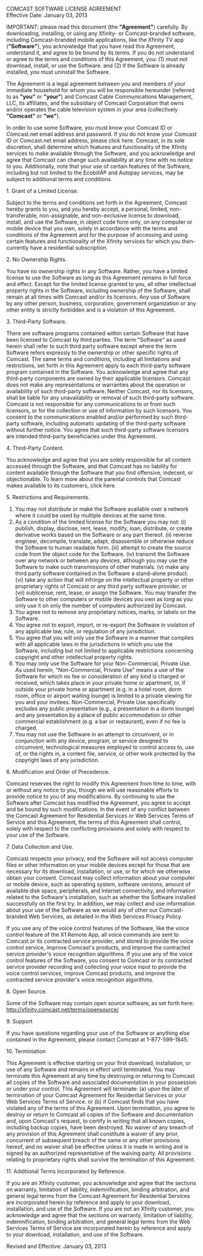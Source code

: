 COMCAST SOFTWARE LICENSE AGREEMENT  
Effective Date: January 03, 2013

IMPORTANT: please read this document (the **"Agreement"**) carefully. By downloading, installing, or using any Xfinity- or Comcast-branded software, including Comcast-branded mobile applications, like the Xfinity TV app (**"Software"**), you acknowledge that you have read this Agreement, understand it, and agree to be bound by its terms. If you do not understand or agree to the terms and conditions of this Agreement, you: (1) must not download, install, or use the Software. and (2) if the Software is already installed, you must uninstall the Software.

The Agreement is a legal agreement between you and members of your immediate household for whom you will be responsible hereunder (referred to as **"you"** or **"your"**) and Comcast Cable Communications Management, LLC, its affiliates, and the subsidiary of Comcast Corporation that owns and/or operates the cable television system in your area (collectively **"Comcast"** or **"we"**).

In order to use some Software, you must know your Comcast ID or Comcast.net email address and password. If you do not know your Comcast ID or Comcast.net email address, please click here. Comcast, in its sole discretion, shall determine which features and functionality of the Xfinity services to make available through the Software, and you acknowledge and agree that Comcast can change such availability at any time with no notice to you. Additionally, note that your use of certain features of the Software, including but not limited to the EcobillÂ® and Autopay services, may be subject to additional terms and conditions.

1\. Grant of a Limited License.

Subject to the terms and conditions set forth in the Agreement, Comcast hereby grants to you, and you hereby accept, a personal, limited, non-transferable, non-assignable, and non-exclusive license to download, install, and use the Software, in object code form only, on any computer or mobile device that you own, solely in accordance with the terms and conditions of the Agreement and for the purpose of accessing and using certain features and functionality of the Xfinity services for which you then-currently have a residential subscription.

2\. No Ownership Rights.

You have no ownership rights in any Software. Rather, you have a limited license to use the Software as long as this Agreement remains in full force and effect. Except for the limited license granted to you, all other intellectual property rights in the Software, including ownership of the Software, shall remain at all times with Comcast and/or its licensors. Any use of Software by any other person, business, corporation, government organization or any other entity is strictly forbidden and is a violation of this Agreement.

3\. Third-Party Software.

There are software programs contained within certain Software that have been licensed to Comcast by third parties. The term "Software" as used herein shall refer to such third party software except where the term Software refers expressly to the ownership or other specific rights of Comcast. The same terms and conditions, including all limitations and restrictions, set forth in this Agreement apply to each third-party software program contained in the Software. You acknowledge and agree that any third-party components are owned by their applicable licensors. Comcast does not make any representations or warranties about the operation or availability of such third-party software. Neither Comcast, nor its licensors, shall be liable for any unavailability or removal of such third-party software. Comcast is not responsible for any communications to or from such licensors, or for the collection or use of information by such licensors. You consent to the communications enabled and/or performed by such third-party software, including automatic updating of the third-party software without further notice. You agree that such third-party software licensors are intended third-party beneficiaries under this Agreement.

4\. Third-Party Content.

You acknowledge and agree that you are solely responsible for all content accessed through the Software, and that Comcast has no liability for content available through the Software that you find offensive, indecent, or objectionable. To learn more about the parental controls that Comcast makes available to its customers, click here.

5\. Restrictions and Requirements.

1.  You may not distribute or make the Software available over a network where it could be used by multiple devices at the same time.
2.  As a condition of the limited license for the Software you may not: (i) publish, display, disclose, rent, lease, modify, loan, distribute, or create derivative works based on the Software or any part thereof. (ii) reverse engineer, decompile, translate, adapt, disassemble or otherwise reduce the Software to human readable form. (iii) attempt to create the source code from the object code for the Software. (iv) transmit the Software over any network or between any devices, although you may use the Software to make such transmissions of other materials. (v) make any third party software contained in the Software a stand-alone product. (vi) take any action that will infringe on the intellectual property or other proprietary rights of Comcast or any third party software provider. or (vii) sublicense, rent, lease, or assign the Software. You may transfer the Software to other computers or mobile devices you own as long as you only use it on only the number of computers authorized by Comcast.
3.  You agree not to remove any proprietary notices, marks, or labels on the Software.
4.  You agree not to export, import, or re-export the Software in violation of any applicable law, rule, or regulation of any jurisdiction.
5.  You agree that you will only use the Software in a manner that complies with all applicable laws in the jurisdictions in which you use the Software, including but not limited to applicable restrictions concerning copyright and other intellectual property rights.
6.  You may only use the Software for your Non-Commercial, Private Use. As used herein, "Non-Commercial, Private Use" means a use of the Software for which no fee or consideration of any kind is charged or received, which takes place in your private home or apartment, or, if outside your private home or apartment (e.g. in a hotel room, dorm room, office or airport waiting lounge) is limited to a private viewing for you and your invitees. Non-Commercial, Private Use specifically excludes any public presentation (e.g., a presentation in a dorm lounge) and any presentation by a place of public accommodation or other commercial establishment (e.g. a bar or restaurant), even if no fee is charged.
7.  You may not use the Software in an attempt to circumvent, or in conjunction with any device, program, or service designed to circumvent, technological measures employed to control access to, use of, or the rights in, a content file, service, or other work protected by the copyright laws of any jurisdiction.

6\. Modification and Order of Precedence.

Comcast reserves the right to modify this Agreement from time to time, with or without any notice to you, though we will use reasonable efforts to provide notice to you of any modifications. By continuing to use the Software after Comcast has modified the Agreement, you agree to accept and be bound by such modifications. In the event of any conflict between the Comcast Agreement for Residential Services or Web Services Terms of Service and this Agreement, the terms of this Agreement shall control, solely with respect to the conflicting provisions and solely with respect to your use of the Software.

7\. Data Collection and Use.

Comcast respects your privacy, and the Software will not access computer files or other information on your mobile devices except for those that are necessary for its download, installation, or use, or for which we otherwise obtain your consent. Comcast may collect information about your computer or mobile device, such as operating system, software versions, amount of available disk space, peripherals, and Internet connectivity, and information related to the Software's installation, such as whether the Software installed successfully on the first try. In addition, we may collect and use information about your use of the Software as we would any of other our Comcast-branded Web Services, as detailed in the Web Services Privacy Policy.

If you use any of the voice control features of the Software, like the voice control feature of the X1 Remote App, all voice commands are sent to Comcast or its contracted service provider, and stored to provide the voice control service, improve Comcast's products, and improve the contracted service provider's voice recognition algorithms. If you use any of the voice control features of the Software, you consent to Comcast or its contracted service provider recording and collecting your voice input to provide the voice control services, improve Comcast products, and improve the contracted service provider's voice recognition algorithms.

8\. Open Source.

Some of the Software may contain open source software, as set forth here:  
http://xfinity.comcast.net/terms/opensource/

9\. Support

If you have questions regarding your use of the Software or anything else contained in the Agreement, please contact Comcast at 1-877-599-1845.

10\. Terminiation

This Agreement is effective starting on your first download, installation, or use of any Software and remains in effect until terminated. You may terminate this Agreement at any time by destroying or returning to Comcast all copies of the Software and associated documentation in your possession or under your control. This Agreement will terminate: (a) upon the later of termination of your Comcast Agreement for Residential Services or your Web Services Terms of Service. or (b) if Comcast finds that you have violated any of the terms of this Agreement. Upon termination, you agree to destroy or return to Comcast all copies of the Software and documentation and, upon Comcast's request, to certify in writing that all known copies, including backup copies, have been destroyed. No waiver of any breach of any provision of this Agreement shall constitute a waiver of any prior, concurrent of subsequent breach of the same or any other provisions hereof, and no waiver shall be effective unless it is made in writing and is signed by an authorized representative of the waiving party. All provisions relating to proprietary rights shall survive the termination of this Agreement.

11\. Additional Terms Incorporated by Reference.

If you are an Xfinity customer, you acknowledge and agree that the sections on warranty, limitation of liability, indemnification, binding arbitration, and general legal terms from the Comcast Agreement for Residential Services are incorporated herein by reference and apply to your download, installation, and use of the Software. If you are not an Xfinity customer, you acknowledge and agree that the sections on warranty, limitation of liability, indemnification, binding arbitration, and general legal terms from the Web Services Terms of Service are incorporated herein by reference and apply to your download, installation, and use of the Software.

Revised and Effective: January 03, 2013